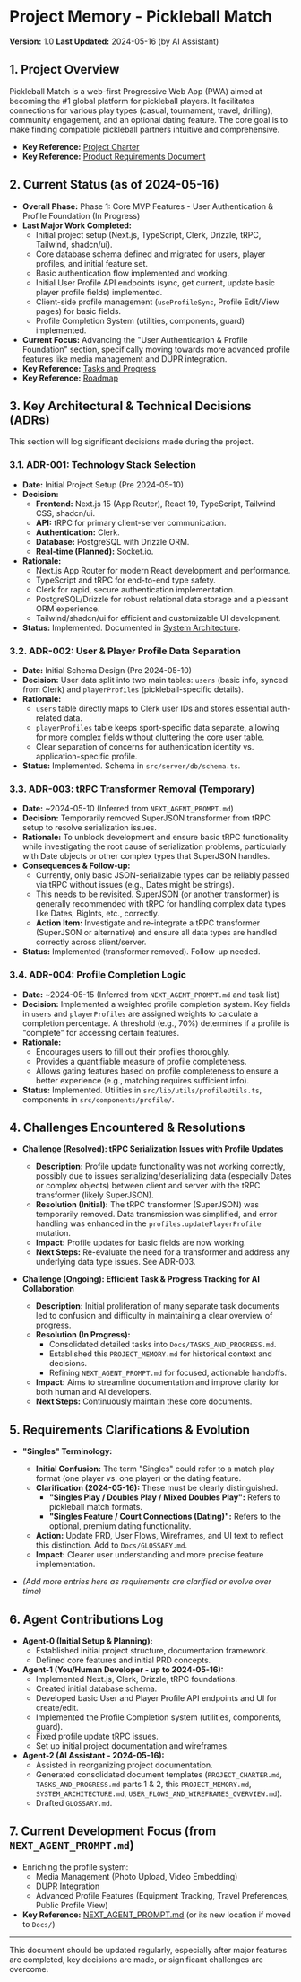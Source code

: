 # Project Memory - Pickleball Match

**Version:** 1.0
**Last Updated:** 2024-05-16 (by AI Assistant)

## 1. Project Overview

Pickleball Match is a web-first Progressive Web App (PWA) aimed at becoming the #1 global platform for pickleball players. It facilitates connections for various play types (casual, tournament, travel, drilling), community engagement, and an optional dating feature. The core goal is to make finding compatible pickleball partners intuitive and comprehensive.

*   **Key Reference:** [Project Charter](./00_PROJECT_CHARTER.md)
*   **Key Reference:** [Product Requirements Document](./01_PRODUCT_REQUIREMENTS.md)

## 2. Current Status (as of 2024-05-16)

*   **Overall Phase:** Phase 1: Core MVP Features - User Authentication & Profile Foundation (In Progress)
*   **Last Major Work Completed:**
    *   Initial project setup (Next.js, TypeScript, Clerk, Drizzle, tRPC, Tailwind, shadcn/ui).
    *   Core database schema defined and migrated for users, player profiles, and initial feature set.
    *   Basic authentication flow implemented and working.
    *   Initial User Profile API endpoints (sync, get current, update basic player profile fields) implemented.
    *   Client-side profile management (`useProfileSync`, Profile Edit/View pages) for basic fields.
    *   Profile Completion System (utilities, components, guard) implemented.
*   **Current Focus:** Advancing the "User Authentication & Profile Foundation" section, specifically moving towards more advanced profile features like media management and DUPR integration.
*   **Key Reference:** [Tasks and Progress](./TASKS_AND_PROGRESS.md)
*   **Key Reference:** [Roadmap](./ROADMAP.md)

## 3. Key Architectural & Technical Decisions (ADRs)

This section will log significant decisions made during the project.

### 3.1. ADR-001: Technology Stack Selection
*   **Date:** Initial Project Setup (Pre 2024-05-10)
*   **Decision:**
    *   **Frontend:** Next.js 15 (App Router), React 19, TypeScript, Tailwind CSS, shadcn/ui.
    *   **API:** tRPC for primary client-server communication.
    *   **Authentication:** Clerk.
    *   **Database:** PostgreSQL with Drizzle ORM.
    *   **Real-time (Planned):** Socket.io.
*   **Rationale:**
    *   Next.js App Router for modern React development and performance.
    *   TypeScript and tRPC for end-to-end type safety.
    *   Clerk for rapid, secure authentication implementation.
    *   PostgreSQL/Drizzle for robust relational data storage and a pleasant ORM experience.
    *   Tailwind/shadcn/ui for efficient and customizable UI development.
*   **Status:** Implemented. Documented in [System Architecture](./03_SYSTEM_ARCHITECTURE.md).

### 3.2. ADR-002: User & Player Profile Data Separation
*   **Date:** Initial Schema Design (Pre 2024-05-10)
*   **Decision:** User data split into two main tables: `users` (basic info, synced from Clerk) and `playerProfiles` (pickleball-specific details).
*   **Rationale:**
    *   `users` table directly maps to Clerk user IDs and stores essential auth-related data.
    *   `playerProfiles` table keeps sport-specific data separate, allowing for more complex fields without cluttering the core user table.
    *   Clear separation of concerns for authentication identity vs. application-specific profile.
*   **Status:** Implemented. Schema in `src/server/db/schema.ts`.

### 3.3. ADR-003: tRPC Transformer Removal (Temporary)
*   **Date:** ~2024-05-10 (Inferred from `NEXT_AGENT_PROMPT.md`)
*   **Decision:** Temporarily removed SuperJSON transformer from tRPC setup to resolve serialization issues.
*   **Rationale:** To unblock development and ensure basic tRPC functionality while investigating the root cause of serialization problems, particularly with Date objects or other complex types that SuperJSON handles.
*   **Consequences & Follow-up:**
    *   Currently, only basic JSON-serializable types can be reliably passed via tRPC without issues (e.g., Dates might be strings).
    *   This needs to be revisited. SuperJSON (or another transformer) is generally recommended with tRPC for handling complex data types like Dates, BigInts, etc., correctly.
    *   **Action Item:** Investigate and re-integrate a tRPC transformer (SuperJSON or alternative) and ensure all data types are handled correctly across client/server.
*   **Status:** Implemented (transformer removed). Follow-up needed.

### 3.4. ADR-004: Profile Completion Logic
*   **Date:** ~2024-05-15 (Inferred from `NEXT_AGENT_PROMPT.md` and task list)
*   **Decision:** Implemented a weighted profile completion system. Key fields in `users` and `playerProfiles` are assigned weights to calculate a completion percentage. A threshold (e.g., 70%) determines if a profile is "complete" for accessing certain features.
*   **Rationale:**
    *   Encourages users to fill out their profiles thoroughly.
    *   Provides a quantifiable measure of profile completeness.
    *   Allows gating features based on profile completeness to ensure a better experience (e.g., matching requires sufficient info).
*   **Status:** Implemented. Utilities in `src/lib/utils/profileUtils.ts`, components in `src/components/profile/`.

## 4. Challenges Encountered & Resolutions

*   **Challenge (Resolved): tRPC Serialization Issues with Profile Updates**
    *   **Description:** Profile update functionality was not working correctly, possibly due to issues serializing/deserializing data (especially Dates or complex objects) between client and server with the tRPC transformer (likely SuperJSON).
    *   **Resolution (Initial):** The tRPC transformer (SuperJSON) was temporarily removed. Data transmission was simplified, and error handling was enhanced in the `profiles.updatePlayerProfile` mutation.
    *   **Impact:** Profile updates for basic fields are now working.
    *   **Next Steps:** Re-evaluate the need for a transformer and address any underlying data type issues. See ADR-003.

*   **Challenge (Ongoing): Efficient Task & Progress Tracking for AI Collaboration**
    *   **Description:** Initial proliferation of many separate task documents led to confusion and difficulty in maintaining a clear overview of progress.
    *   **Resolution (In Progress):**
        *   Consolidated detailed tasks into `Docs/TASKS_AND_PROGRESS.md`.
        *   Established this `PROJECT_MEMORY.md` for historical context and decisions.
        *   Refining `NEXT_AGENT_PROMPT.md` for focused, actionable handoffs.
    *   **Impact:** Aims to streamline documentation and improve clarity for both human and AI developers.
    *   **Next Steps:** Continuously maintain these core documents.

## 5. Requirements Clarifications & Evolution

*   **"Singles" Terminology:**
    *   **Initial Confusion:** The term "Singles" could refer to a match play format (one player vs. one player) or the dating feature.
    *   **Clarification (2024-05-16):** These must be clearly distinguished.
        *   **"Singles Play / Doubles Play / Mixed Doubles Play":** Refers to pickleball match formats.
        *   **"Singles Feature / Court Connections (Dating)":** Refers to the optional, premium dating functionality.
    *   **Action:** Update PRD, User Flows, Wireframes, and UI text to reflect this distinction. Add to `Docs/GLOSSARY.md`.
    *   **Impact:** Clearer user understanding and more precise feature implementation.

*   *(Add more entries here as requirements are clarified or evolve over time)*

## 6. Agent Contributions Log

*   **Agent-0 (Initial Setup & Planning):**
    *   Established initial project structure, documentation framework.
    *   Defined core features and initial PRD concepts.
*   **Agent-1 (You/Human Developer - up to 2024-05-16):**
    *   Implemented Next.js, Clerk, Drizzle, tRPC foundations.
    *   Created initial database schema.
    *   Developed basic User and Player Profile API endpoints and UI for create/edit.
    *   Implemented the Profile Completion system (utilities, components, guard).
    *   Fixed profile update tRPC issues.
    *   Set up initial project documentation and wireframes.
*   **Agent-2 (AI Assistant - 2024-05-16):**
    *   Assisted in reorganizing project documentation.
    *   Generated consolidated document templates (`PROJECT_CHARTER.md`, `TASKS_AND_PROGRESS.md` parts 1 & 2, this `PROJECT_MEMORY.md`, `SYSTEM_ARCHITECTURE.md`, `USER_FLOWS_AND_WIREFRAMES_OVERVIEW.md`).
    *   Drafted `GLOSSARY.md`.

## 7. Current Development Focus (from `NEXT_AGENT_PROMPT.md`)

*   Enriching the profile system:
    *   Media Management (Photo Upload, Video Embedding)
    *   DUPR Integration
    *   Advanced Profile Features (Equipment Tracking, Travel Preferences, Public Profile View)
*   **Key Reference:** [NEXT_AGENT_PROMPT.md](../NEXT_AGENT_PROMPT.md) (or its new location if moved to `Docs/`)

---

This document should be updated regularly, especially after major features are completed, key decisions are made, or significant challenges are overcome.